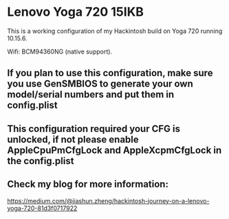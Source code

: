 # Lenovo Yoga 720 15IKB
This is a working configuration of my Hackintosh build on Yoga 720 running 10.15.6. 

Wifi: BCM94360NG (native support).

## If you plan to use this configuration, make sure you use GenSMBIOS to generate your own model/serial numbers and put them in config.plist

## This configuration required your CFG is unlocked, if not please enable AppleCpuPmCfgLock and AppleXcpmCfgLock in the config.plist

## Check my blog for more information:
https://medium.com/@jiashun.zheng/hackintosh-journey-on-a-lenovo-yoga-720-81d3f0717922
